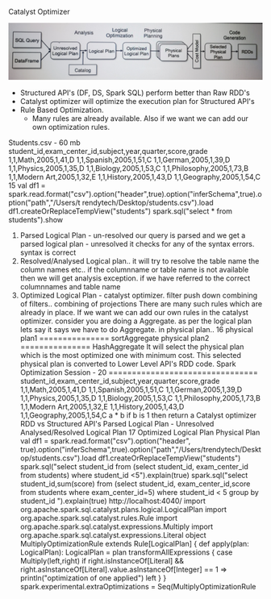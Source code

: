 Catalyst Optimizer

![Stages of Catalyst Optimizer](Spark_Catalyst_Optimizer.jpg)

- Structured API's (DF, DS, Spark SQL) perform better than Raw RDD's
- Catalyst optimizer will optimize the execution plan for Structured API's
- Rule Based Optimization.
	- Many rules are already available. Also if we want we can add our own optimization rules.

Students.csv - 60 mb
student_id,exam_center_id,subject,year,quarter,score,grade
1,1,Math,2005,1,41,D
1,1,Spanish,2005,1,51,C
1,1,German,2005,1,39,D
1,1,Physics,2005,1,35,D
1,1,Biology,2005,1,53,C
1,1,Philosophy,2005,1,73,B
1,1,Modern Art,2005,1,32,E
1,1,History,2005,1,43,D
1,1,Geography,2005,1,54,C
15
val df1 =
spark.read.format("csv").option("header",true).option("inferSchema",true).option("path","/Users/t
rendytech/Desktop/students.csv").load
df1.createOrReplaceTempView("students")
spark.sql("select * from students").show
1. Parsed Logical Plan - un-resolved
our query is parsed and we get a parsed logical plan - unresolved
it checks for any of the syntax errors.
syntax is correct
2. Resolved/Analysed Logical plan..
it will try to resolve the table name the column names etc..
if the columnname or table name is not available then we will get analysis exception.
if we have referred to the correct columnnames and table name
3. Optimized Logical Plan - catalyst optimizer.
filter push down
combining of filters..
combining of projections
There are many such rules which are already in place.
If we want we can add our own rules in the catalyst optimizer.
consider you are doing a Aggregate.
as per the logical plan lets say it says we have to do Aggregate.
in physical plan..
16
physical plan1
===============
sortAggregate
physical plan2
===============
HashAggregate
It will select the physical plan which is the most optimized one with minimum cost.
This selected physical plan is converted to Lower Level API's
RDD code.
Spark Optimization Session - 20
================================
student_id,exam_center_id,subject,year,quarter,score,grade
1,1,Math,2005,1,41,D
1,1,Spanish,2005,1,51,C
1,1,German,2005,1,39,D
1,1,Physics,2005,1,35,D
1,1,Biology,2005,1,53,C
1,1,Philosophy,2005,1,73,B
1,1,Modern Art,2005,1,32,E
1,1,History,2005,1,43,D
1,1,Geography,2005,1,54,C
a * b
if b is 1 then return a
Catalyst optimizer
RDD vs Structured API's
Parsed Logical Plan - Unresolved
Analysed/Resolved Logical Plan
17
Optimized Logical Plan
Physical Plan
val df1 = spark.read.format("csv").option("header",
true).option("inferSchema",true).option("path","/Users/trendytech/Desktop/students.csv").load
df1.createOrReplaceTempView("students")
spark.sql("select student_id from (select student_id, exam_center_id from students) where
student_id <5").explain(true)
spark.sql("select student_id,sum(score) from (select student_id, exam_center_id,score from
students where exam_center_id=5) where student_id < 5 group by student_id ").explain(true)
http://localhost:4040/
import org.apache.spark.sql.catalyst.plans.logical.LogicalPlan
import org.apache.spark.sql.catalyst.rules.Rule
import org.apache.spark.sql.catalyst.expressions.Multiply
import org.apache.spark.sql.catalyst.expressions.Literal
object MultiplyOptimizationRule extends Rule[LogicalPlan] {
def apply(plan: LogicalPlan): LogicalPlan = plan transformAllExpressions {
case Multiply(left,right) if right.isInstanceOf[Literal] &&
right.asInstanceOf[Literal].value.asInstanceOf[Integer] == 1 =>
println("optimization of one applied")
left
}
}
spark.experimental.extraOptimizations = Seq(MultiplyOptimizationRule
